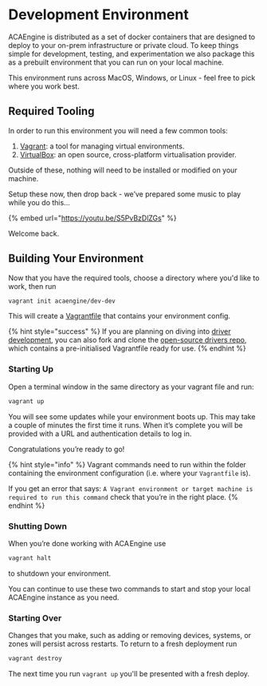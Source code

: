 # Development Environment

ACAEngine is distributed as a set of docker containers that are designed to deploy to your on-prem infrastructure or private cloud. To keep things simple for development, testing, and experimentation we also package this as a prebuilt environment that you can run on your local machine.

This environment runs across MacOS, Windows, or Linux - feel free to pick where you work best.

## Required Tooling

In order to run this environment you will need a few common tools:

1. [Vagrant](https://www.vagrantup.com/downloads.html): a tool for managing virtual environments.
2. [VirtualBox](https://www.virtualbox.org/wiki/Downloads): an open source, cross-platform virtualisation provider.

Outside of these, nothing will need to be installed or modified on your machine.

Setup these now, then drop back - we’ve prepared some music to play while you do this...

{% embed url="https://youtu.be/S5PvBzDlZGs" %}

Welcome back.

## Building Your Environment

Now that you have the required tools, choose a directory where you'd like to work, then run

```bash
vagrant init acaengine/dev-dev
```

This will create a [Vagrantfile](https://www.vagrantup.com/docs/vagrantfile/) that contains your environment config.

{% hint style="success" %}
If you are planning on diving into [driver development](writing-drivers/), you can also fork and clone the [open-source drivers repo](https://github.com/acaprojects/ruby-engine-drivers/), which contains a pre-initialised Vagrantfile ready for use.
{% endhint %}

### Starting Up

Open a terminal window in the same directory as your vagrant file and run:

```bash
vagrant up
```

You will see some updates while your environment boots up. This may take a couple of minutes the first time it runs. When it’s complete you will be provided with a URL and authentication details to log in.

Congratulations you’re ready to go!

{% hint style="info" %}
Vagrant commands need to run within the folder containing the environment configuration \(i.e. where your `Vagrantfile` is\).

If you get an error that says: `A Vagrant environment or target machine is required to run this command` check that you’re in the right place.
{% endhint %}

### Shutting Down

When you’re done working with ACA Engine use

```bash
vagrant halt
```

to shutdown your environment.

You can continue to use these two commands to start and stop your local ACAEngine instance as you need.

### Starting Over

Changes that you make, such as adding or removing devices, systems, or zones will persist across restarts. To return to a fresh deployment run

```bash
vagrant destroy
```

The next time you run `vagrant up` you'll be presented with a fresh deploy.

